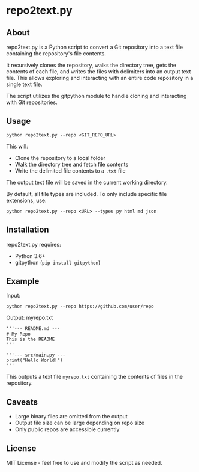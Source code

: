 # repo2text.py

## About

repo2text.py is a Python script to convert a Git repository into a text file containing the repository's file contents.

It recursively clones the repository, walks the directory tree, gets the contents of each file, and writes the files with delimiters into an output text file. This allows exploring and interacting with an entire code repository in a single text file. 

The script utilizes the gitpython module to handle cloning and interacting with Git repositories.

## Usage

```
python repo2text.py --repo <GIT_REPO_URL>  
```

This will:

- Clone the repository to a local folder
- Walk the directory tree and fetch file contents 
- Write the delimited file contents to a `.txt` file

The output text file will be saved in the current working directory.

By default, all file types are included. To only include specific file extensions, use:

```
python repo2text.py --repo <URL> --types py html md json
```

## Installation

repo2text.py requires:

- Python 3.6+
- gitpython (`pip install gitpython`)

## Example 

Input:

```
python repo2text.py --repo https://github.com/user/repo
```

Output: myrepo.txt

```
'''--- README.md ---
# My Repo 
This is the README
'''

'''--- src/main.py ---  
print("Hello World!")
''' 
```

This outputs a text file `myrepo.txt` containing the contents of files in the repository.

## Caveats

- Large binary files are omitted from the output  
- Output file size can be large depending on repo size
- Only public repos are accessible currently

## License

MIT License - feel free to use and modify the script as needed.
